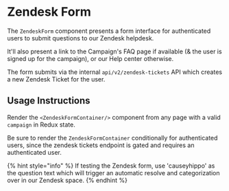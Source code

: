 # Zendesk Form

The `ZendeskForm` component presents a form interface for authenticated users to submit questions to our Zendesk helpdesk.

It'll also present a link to the Campaign's FAQ page if available (& the user is signed up for the campaign), or our Help center otherwise.

The form submits via the internal `api/v2/zendesk-tickets` API which creates a new Zendesk Ticket for the user.

## Usage Instructions

Render the `<ZendeskFormContainer/>` component from any page with a valid `campaign` in Redux state.

Be sure to render the `ZendeskFormContainer` conditionally for authenticated users, since the zendesk tickets endpoint is gated and requires an authenticated user.

{% hint style="info" %}
If testing the Zendesk form, use 'causeyhippo' as the question text which will trigger an automatic resolve and categorization over in our Zendesk space.
{% endhint %}
